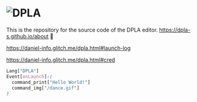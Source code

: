 # ![DPLA](https://dpla-s.github.io/assets/DPLA.png)
This is the repository for the source code of the DPLA editor.
https://dpla-s.github.io/about 🔗

https://daniel-info.glitch.me/dpla.html#launch-log

https://daniel-info.glitch.me/dpla.html#cred
```css
Lang["DPLA"]
Event[onLaunch]:(
  command_print["Hello World!"]
  command_img["/dance.gif"]
)
```
